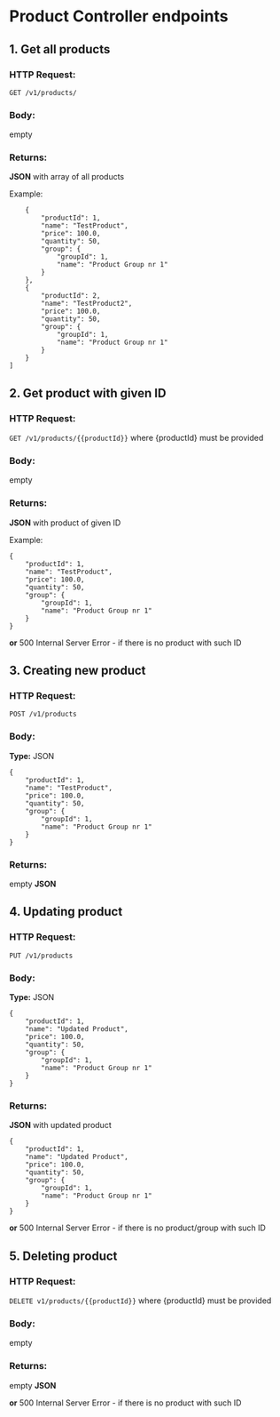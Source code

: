 # Product Controller endpoints



## 1. Get all products

### HTTP Request:
`GET /v1/products/`

### Body:
empty

### Returns:
**JSON** with array of all products

Example:
```
    {
        "productId": 1,
        "name": "TestProduct",
        "price": 100.0,
        "quantity": 50,
        "group": {
            "groupId": 1,
            "name": "Product Group nr 1"
        }
    },
    {
        "productId": 2,
        "name": "TestProduct2",
        "price": 100.0,
        "quantity": 50,
        "group": {
            "groupId": 1,
            "name": "Product Group nr 1"
        }
    }
]
```
## 2. Get product with given ID

### HTTP Request:
`GET /v1/products/{{productId}}` where {productId} must be provided

### Body:
empty

### Returns:
**JSON** with product of given ID

Example:
```
{
    "productId": 1,
    "name": "TestProduct",
    "price": 100.0,
    "quantity": 50,
    "group": {
        "groupId": 1,
        "name": "Product Group nr 1"
    }
}
```

**or** 500 Internal Server Error - if there is no product with such ID

## 3. Creating new product

### HTTP Request:
`POST /v1/products`

### Body:
**Type:** JSON

```
{
    "productId": 1,
    "name": "TestProduct",
    "price": 100.0,
    "quantity": 50,
    "group": {
        "groupId": 1,
        "name": "Product Group nr 1"
    }
}
```
### Returns:
empty **JSON**

## 4. Updating product

### HTTP Request:
`PUT /v1/products`

### Body:
**Type:** JSON

```
{
    "productId": 1,
    "name": "Updated Product",
    "price": 100.0,
    "quantity": 50,
    "group": {
        "groupId": 1,
        "name": "Product Group nr 1"
    }
}
```

### Returns:
**JSON** with updated product
```
{
    "productId": 1,
    "name": "Updated Product",
    "price": 100.0,
    "quantity": 50,
    "group": {
        "groupId": 1,
        "name": "Product Group nr 1"
    }
}
```

**or** 500 Internal Server Error - if there is no product/group with such ID


## 5. Deleting product

### HTTP Request:
`DELETE v1/products/{{productId}}` where {productId} must be provided

### Body:
empty

### Returns:
empty **JSON**

**or** 500 Internal Server Error - if there is no product with such ID
